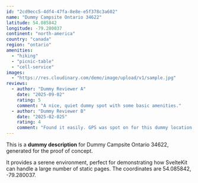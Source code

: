 ```yaml
---
id: "2cd9ecc5-4df4-47fa-8e8e-e5f378c3a602"
name: "Dummy Campsite Ontario 34622"
latitude: 54.085842
longitude: -79.280037
continent: "north-america"
country: "canada"
region: "ontario"
amenities:
  - "hiking"
  - "picnic-table"
  - "cell-service"
images:
  - "https://res.cloudinary.com/demo/image/upload/v1/sample.jpg"
reviews:
  - author: "Dummy Reviewer A"
    date: "2025-09-02"
    rating: 5
    comment: "A nice, quiet dummy spot with some basic amenities."
  - author: "Dummy Reviewer B"
    date: "2025-02-025"
    rating: 4
    comment: "Found it easily. GPS was spot on for this dummy location."
---
```


This is a **dummy description** for Dummy Campsite Ontario 34622, generated for the proof of concept.

It provides a serene environment, perfect for demonstrating how SvelteKit can handle a large number of static pages. The coordinates are 54.085842, -79.280037.
